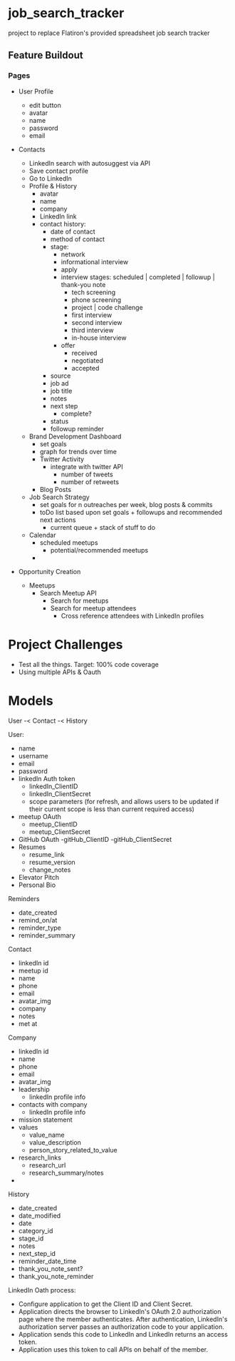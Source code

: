 # job_search_tracker

project to replace Flatiron's provided spreadsheet job search tracker

## Feature Buildout

### Pages
* User Profile
  * edit button
  * avatar
  * name
  * password
  * email
* Contacts
  * LinkedIn search with autosuggest via API
  * Save contact profile
  * Go to LinkedIn
  * Profile & History
    * avatar
    * name
    * company
    * LinkedIn link
    * contact history:
      * date of contact
      * method of contact
      * stage: 
        * network
        * informational interview
        * apply
        * interview stages: scheduled | completed | followup | thank-you note
          * tech screening
          * phone screening
          * project | code challenge
          * first interview
          * second interview
          * third interview
          * in-house interview
        * offer
          * received
          * negotiated
          * accepted
      * source
      * job ad
      * job title
      * notes
      * next step
        * complete?
      * status
      * followup reminder
  * Brand Development Dashboard
    * set goals
    * graph for trends over time
    * Twitter Activity
      * integrate with twitter API
        * number of tweets
        * number of retweets
    * Blog Posts
  * Job Search Strategy
    * set goals for n outreaches per week, blog posts & commits
    * toDo list based upon set goals + followups and recommended next actions
      * current queue + stack of stuff to do
  * Calendar
    * scheduled meetups
      * potential/recommended meetups
    * 

* Opportunity Creation
  * Meetups
    * Search Meetup API
      * Search for meetups
      * Search for meetup attendees
        * Cross reference attendees with LinkedIn profiles


# Project Challenges
* Test all the things. Target: 100% code coverage
* Using multiple APIs & Oauth


# Models
User -< Contact -< History

User:
  - name
  - username
  - email
  - password
  - linkedIn Auth token
    - linkedIn_ClientID
    - linkedIn_ClientSecret
    - scope parameters (for refresh, and allows users to be updated if their current scope is less than current required access)
  - meetup OAuth
    - meetup_ClientID
    - meetup_ClientSecret
  - GitHub OAuth
    -gitHub_ClientID
    -gitHub_ClientSecret
  - Resumes
    - resume_link
    - resume_version
    - change_notes
  - Elevator Pitch
  - Personal Bio

Reminders
  - date_created
  - remind_on/at
  - reminder_type
  - reminder_summary
  
Contact 
  - linkedIn id
  - meetup id
  - name
  - phone
  - email
  - avatar_img
  - company
  - notes
  - met at

Company
  - linkedIn id
  - name
  - phone
  - email
  - avatar_img
  - leadership
    - linkedIn profile info
  - contacts with company
    - linkedIn profile info
  - mission statement
  - values
    - value_name
    - value_description
    - person_story_related_to_value
  - research_links
    - research_url
    - research_summary/notes
  - 
  
History
  - date_created
  - date_modified
  - date
  - category_id
  - stage_id
  - notes
  - next_step_id
  - reminder_date_time
  - thank_you_note_sent?
  - thank_you_note_reminder

LinkedIn Oath process:
- Configure application to get the Client ID and Client Secret.
- Application directs the browser to LinkedIn's OAuth 2.0 authorization page where the member authenticates. After authentication, LinkedIn's authorization server passes an authorization code to your application.
- Application sends this code to LinkedIn and LinkedIn returns an access token.
- Application uses this token to call APIs on behalf of the member.